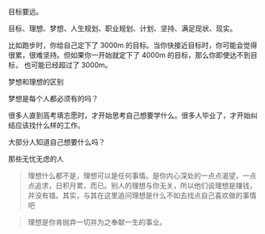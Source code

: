 目标要远。

目标、理想、梦想、人生规划、职业规划、计划、坚持、满足现状、现实。

比如跑步时，你给自己定下了 3000m 的目标。当你快接近目标时，你可能会觉得很累，很难坚持。但如果你一开始就定下了 4000m 的目标，那么你即使达不到目标，
也可能已经超过了 3000m。

梦想和理想的区别

梦想是每个人都必须有的吗？

很多人直到高考填志愿时，才开始思考自己想要学什么。很多人毕业了，才开始纠结应该找什么样的工作。

大部分人知道自己想要什么吗？

那些无忧无虑的人

> 理想什么都不是，理想可以是任何事情。是你内心深处的一点点渴望，一点点追求，日积月累，而已。别人的理想与你无关，所以他们说理想是赚钱，并没有错。其实，与其在这里追问理想是什么不如去找点自己喜欢做的事情吧

> 理想是你肯抛弃一切并为之奉献一生的事业。